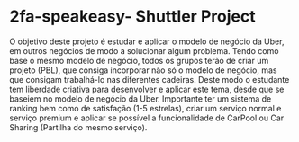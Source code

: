 # 2fa-speakeasy- Shuttler Project

 O objetivo deste projeto é estudar e aplicar o modelo de negócio da Uber, em outros negócios de modo a solucionar algum problema. Tendo como base o mesmo modelo de negócio, todos os grupos terão de criar um projeto (PBL), que consiga incorporar não só o modelo de negócio, mas que consigam trabalhá-lo nas diferentes cadeiras.
Deste modo o estudante tem liberdade criativa para desenvolver e aplicar este tema, desde que se baseiem no modelo de negócio da Uber. Importante ter um sistema de ranking bem como de satisfação (1-5 estrelas), criar um serviço normal e serviço premium e aplicar se possível a funcionalidade de CarPool ou Car Sharing (Partilha do mesmo serviço).

